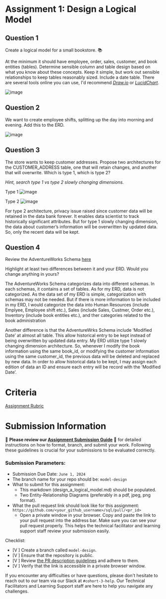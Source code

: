 # Assignment 1: Design a Logical Model

## Question 1
Create a logical model for a small bookstore. 📚

At the minimum it should have employee, order, sales, customer, and book entities (tables). Determine sensible column and table design based on what you know about these concepts. Keep it simple, but work out sensible relationships to keep tables reasonably sized. Include a date table. There are several tools online you can use, I'd recommend [_Draw.io_](https://www.drawio.com/) or [_LucidChart_](https://www.lucidchart.com/pages/).

![image](https://github.com/monzchan/SQL/assets/166637673/58d3bfe0-593a-41f6-a013-e500e0f7ace1)

## Question 2
We want to create employee shifts, splitting up the day into morning and evening. Add this to the ERD.

![image](https://github.com/monzchan/SQL/assets/166637673/f895c06b-c7c0-4d4a-9d9a-654f32519e21)

## Question 3
The store wants to keep customer addresses. Propose two architectures for the CUSTOMER_ADDRESS table, one that will retain changes, and another that will overwrite. Which is type 1, which is type 2?

_Hint, search type 1 vs type 2 slowly changing dimensions._

Type 1
![image](https://github.com/monzchan/SQL/assets/166637673/7b275804-09bb-4439-9695-4ab2b8393348)


Type 2 
![image](https://github.com/monzchan/SQL/assets/166637673/a06d2c21-2778-4364-af2e-28c869a6171d)



For type 2 architecture, privacy issue raised since customer data will be retained in the data bank forever. It enables data scientist to track historically significant attributes. But for type 1 slowly changing dimension, the data about customer’s information will be overwritten by updated data. So, only the recent data will be kept.


## Question 4
Review the AdventureWorks Schema [here](https://i.stack.imgur.com/LMu4W.gif)

Highlight at least two differences between it and your ERD. Would you change anything in yours?

The AdventureWorks Schema categorizes data into different schemas. In each schemas, it contains a set of tables. As for my ERD, data is not categorized. As the data set of my ERD is simple, categorization with schemas may not be needed. But if there is more information to be included in my ERD, I would categorize the data into Human Resources (include Emplyee, Employee shift etc.), Sales (include Sales, Custmer, Order etc.), Inventory (include book entitles etc.), and ther categories related to the book administration

Another difference is that the AdventureWrks Schema include ‘Modified Date’ at almost all table. This allow historical entry to be kept instead of being overwritten by updated data entry. My ERD utilize type 1 slowly changing dimension architecture. So, whenever I modify the book information using the same book_id, or modifying the customer information using the same customer_id, the previous data will be deleted and replaced by new data. In order to allow historical data to be kept, I may assign each edition of data an ID and ensure each entry will be record with the ‘Modified Date’. 

# Criteria

[Assignment Rubric](./assignment_rubric.md)

# Submission Information

🚨 **Please review our [Assignment Submission Guide](https://github.com/UofT-DSI/onboarding/blob/main/onboarding_documents/submissions.md)** 🚨 for detailed instructions on how to format, branch, and submit your work. Following these guidelines is crucial for your submissions to be evaluated correctly.

### Submission Parameters:
* Submission Due Date: `June 1, 2024`
* The branch name for your repo should be: `model-design`
* What to submit for this assignment:
    * This markdown (design_a_logical_model.md) should be populated.
    * Two Entity-Relationship Diagrams (preferably in a pdf, jpeg, png format).
* What the pull request link should look like for this assignment: `https://github.com/<your_github_username>/sql/pull/<pr_id>`
    * Open a private window in your browser. Copy and paste the link to your pull request into the address bar. Make sure you can see your pull request properly. This helps the technical facilitator and learning support staff review your submission easily.

Checklist:
- [V ] Create a branch called `model-design`.
- [V ] Ensure that the repository is public.
- [V ] Review [the PR description guidelines](https://github.com/UofT-DSI/onboarding/blob/main/onboarding_documents/submissions.md#guidelines-for-pull-request-descriptions) and adhere to them.
- [V ] Verify that the link is accessible in a private browser window.

If you encounter any difficulties or have questions, please don't hesitate to reach out to our team via our Slack at `#cohort-3-help`. Our Technical Facilitators and Learning Support staff are here to help you navigate any challenges.
